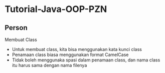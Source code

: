 # Tutorial-Java-OOP-PZN
## Person
Membuat Class 
* Untuk membuat class, kita bisa menggunakan kata kunci class
* Penamaan class biasa menggunakan format CamelCase
* Tidak boleh menggunaka spasi dalam penamaan class, dan nama class itu harus sama dengan nama filenya
